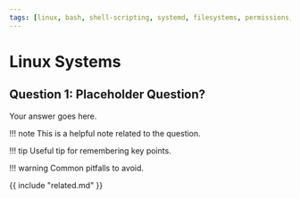 ```yaml
---
tags: [linux, bash, shell-scripting, systemd, filesystems, permissions, networking]
---
```


# Linux Systems

## Question 1: Placeholder Question?
Your answer goes here.

!!! note
    This is a helpful note related to the question.

!!! tip
    Useful tip for remembering key points.

!!! warning
    Common pitfalls to avoid.

{{ include "related.md" }}
